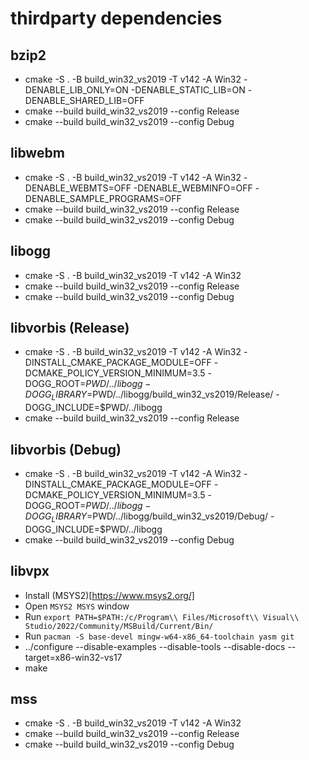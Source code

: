 # thirdparty dependencies

## bzip2
- cmake -S . -B build_win32_vs2019 -T v142 -A Win32 -DENABLE_LIB_ONLY=ON -DENABLE_STATIC_LIB=ON -DENABLE_SHARED_LIB=OFF
- cmake --build build_win32_vs2019 --config Release
- cmake --build build_win32_vs2019 --config Debug

## libwebm
- cmake -S . -B build_win32_vs2019 -T v142 -A Win32 -DENABLE_WEBMTS=OFF -DENABLE_WEBMINFO=OFF -DENABLE_SAMPLE_PROGRAMS=OFF
- cmake --build build_win32_vs2019 --config Release
- cmake --build build_win32_vs2019 --config Debug

## libogg
- cmake -S . -B build_win32_vs2019 -T v142 -A Win32
- cmake --build build_win32_vs2019 --config Release
- cmake --build build_win32_vs2019 --config Debug

## libvorbis (Release)
- cmake -S . -B build_win32_vs2019 -T v142 -A Win32 -DINSTALL_CMAKE_PACKAGE_MODULE=OFF -DCMAKE_POLICY_VERSION_MINIMUM=3.5 -DOGG_ROOT=$PWD/../libogg -DOGG_LIBRARY=$PWD/../libogg/build_win32_vs2019/Release/ -DOGG_INCLUDE=$PWD/../libogg
- cmake --build build_win32_vs2019 --config Release

## libvorbis (Debug)
- cmake -S . -B build_win32_vs2019 -T v142 -A Win32 -DINSTALL_CMAKE_PACKAGE_MODULE=OFF -DCMAKE_POLICY_VERSION_MINIMUM=3.5 -DOGG_ROOT=$PWD/../libogg -DOGG_LIBRARY=$PWD/../libogg/build_win32_vs2019/Debug/ -DOGG_INCLUDE=$PWD/../libogg
- cmake --build build_win32_vs2019 --config Debug

## libvpx
- Install (MSYS2)[https://www.msys2.org/]
- Open `MSYS2 MSYS` window
- Run `export PATH=$PATH:/c/Program\\ Files/Microsoft\\ Visual\\ Studio/2022/Community/MSBuild/Current/Bin/`
- Run `pacman -S base-devel mingw-w64-x86_64-toolchain yasm git`
- ../configure --disable-examples --disable-tools --disable-docs --target=x86-win32-vs17
- make

## mss
- cmake -S . -B build_win32_vs2019 -T v142 -A Win32
- cmake --build build_win32_vs2019 --config Release
- cmake --build build_win32_vs2019 --config Debug
